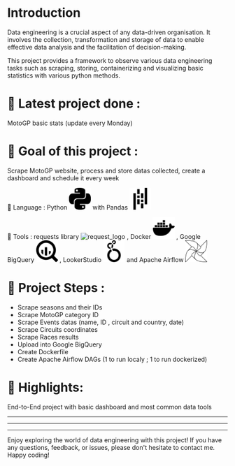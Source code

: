 # Introduction

Data engineering is a crucial aspect of any data-driven organisation. It involves the collection, transformation and storage of data to enable effective data analysis and the facilitation of decision-making.

This project provides a framework to observe various data engineering tasks such as scraping, storing, containerizing and visualizing basic statistics with various python methods.

# **🚀 Latest project done :**

MotoGP basic stats (update every Monday)

# 🚀 Goal of this project :
Scrape MotoGP website, process and store datas collected, create a dashboard and schedule it every week

🔹 Language : Python <img src="./icons/python.svg" alt="request_logo" width="50" height="50"> with Pandas <img src="./icons/pandas.svg" alt="request_logo" width="50" height="50">

🔹 Tools : requests library <img src="https://requests.readthedocs.io/en/latest/_static/requests-sidebar.png" alt="request_logo" width="50" height="50"> , Docker <img src="./icons/docker.svg" alt="request_logo" width="50" height="50"> , Google BigQuery <img src="./icons/googlebigquery.svg" alt="request_logo" width="50" height="50"> , LookerStudio <img src="./icons/looker.svg" alt="request_logo" width="50" height="50"> and Apache Airflow <img src="./icons/apacheairflow.svg" alt="request_logo" width="50" height="50">

# 🚀 Project Steps :

- Scrape seasons and their IDs
- Scrape MotoGP category ID
- Scrape Events datas (name, ID , circuit and country, date)
- Scrape Circuits coordinates
- Scrape Races results
- Upload into Google BigQuery
- Create Dockerfile
- Create Apache Airflow DAGs (1 to run localy ; 1 to run dockerized)

# 🚀 Highlights:

End-to-End project with basic dashboard and most common data tools

---
---
---

Enjoy exploring the world of data engineering with this project! If you have any questions, feedback, or issues, please don't hesitate to contact me. Happy coding!
